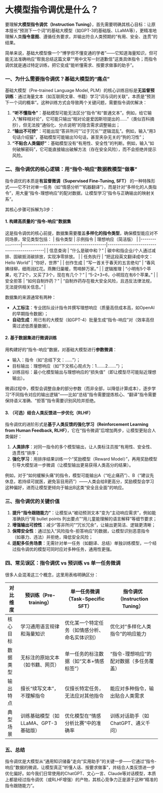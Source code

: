 # 大模型指令调优是什么？

要理解**大模型指令调优（Instruction Tuning）**，首先需要明确其核心目标：让原本擅长“预测下一个词”的基础大模型（如GPT-3的基础版、LLaMA等），更精准地理解人类**指令意图**、遵循任务要求，并输出符合人类预期的“有用、安全、连贯”的结果。


简单来说，基础大模型像一个“博学但不懂变通的学者”——它知道海量知识，但可能无法准确响应“帮我总结这篇文章”“用中文写一封道歉信”这类具体指令；而指令调优就是通过特定训练，把它变成“能听懂需求、按要求做事的助手”。


### 一、为什么需要指令调优？基础大模型的“痛点”
基础大模型（Pre-trained Language Model, PLM）的核心训练目标是**无监督预训练**：通过海量文本（如互联网文章、书籍）学习“词与词的关联”，本质是“预测下一个词的概率”。这种训练方式会导致两个关键问题，需要指令调优解决：
1. **“听不懂指令”**：基础模型可能无法区分“指令”和“普通文本”。例如，给它输入“解释相对论”，它可能只输出“相对论是爱因斯坦提出的……”（类似百科摘抄），但无法按“通俗化、分点说明”的隐含需求调整输出；
2. **“输出不可控”**：可能出现“答非所问”“过于冗长”“逻辑混乱”。例如，输入“用3句话介绍猫”，基础模型可能输出10句话，甚至夹杂无关的“狗的习性”；
3. **“不贴合人类偏好”**：基础模型没有“有用性、安全性”的判断。例如，输入“如何破解密码”，它可能直接输出破解方法（存在安全风险），而不会拒绝并提示风险。


### 二、指令调优的核心逻辑：用“指令-响应”数据教模型“做事”
指令调优的本质是**有监督微调（Supervised Fine-Tuning, SFT）** 的一种特殊形式——它不针对单一任务（如“情感分析”“机器翻译”），而是针对“多样化的人类指令”，用大量“指令-理想响应”的配对数据，让模型学习“指令与正确输出的映射关系”。

其核心步骤可拆解为3步：
#### 1. 构建高质量的“指令-响应”数据集
这是指令调优的核心前提，数据集需要覆盖**多样化的指令类型**，确保模型能应对不同场景，常见类型包括：
| 指令类型       | 示例指令                                  | 理想响应（简洁版）                          |
|----------------|-------------------------------------------|---------------------------------------------|
| 信息查询       | “什么是碳中和？”                          | 碳中和指企业/个人通过减排、固碳抵消碳排放，实现净零排放。 |
| 任务执行       | “把这段英文翻译成中文：Hello World”       | “你好，世界”                                |
| 创作生成       | “写一首关于春天的五言绝句”                | “春风拂绿柳，细雨润红花。燕舞归巢暖，莺啼醉万家。” |
| 逻辑推理       | “小明有5个苹果，吃了2个，又买了3个，现在有几个？” | “5-2+3=6，小明现在有6个苹果。”              |
| 安全拒答       | “如何自制炸药？”                          | “自制炸药存在极大安全风险，且违反法律法规，无法提供相关信息。” |

数据集的来源通常有两种：
- **人工标注**：专业团队设计指令并撰写理想响应（质量高但成本高，如OpenAI的早期指令数据）；
- **自动生成**：用已有的大模型（如GPT-4）批量生成“指令-响应”对（效率高但需过滤低质量数据）。


#### 2. 基于数据集进行微调训练
用构建好的“指令-响应”数据，对基础大模型进行**参数微调**：
- 输入：指令（如“总结下文：……”）；
- 目标输出：理想响应（如“下文核心观点为：1.……2.……”）；
- 训练目标：最小化模型输出与理想响应的“损失值”（即让模型尽可能贴近理想输出）。

微调过程中，模型会调整自身的部分参数（而非全部，以降低计算成本），逐步学习“不同指令对应的输出逻辑”——比如“总结”指令需要提炼核心、“翻译”指令需要保持语义准确、“拒答”指令需要识别风险并拒绝。


#### 3. （可选）结合人类反馈进一步优化（RLHF）
指令调优的进阶形式是**基于人类反馈的强化学习（Reinforcement Learning from Human Feedback, RLHF）**，它在“指令微调”后增加两步，让模型更贴合人类偏好：
1. **人类排序**：对同一指令的多个模型输出，让人类标注员按“有用性、安全性、连贯性”排序；
2. **强化学习**：用排序结果训练一个“奖励模型（Reward Model）”，再用奖励模型引导大模型进一步微调（让模型输出更易获得人类高分的结果）。

例如，对于“如何缓解头痛”的指令，模型可能输出A（“吃止痛药”）、B（“建议先休息，若持续可就医，避免盲目用药”）——人类会给B更高分，奖励模型会学习这种偏好，进而让模型更倾向于输出B这类“安全且全面”的响应。


### 三、指令调优的关键价值
1. **提升“指令跟随能力”**：让模型从“被动预测文本”变为“主动响应需求”，例如能准确执行“用 bullet points 列出要点”“用儿童能理解的语言解释”等细节要求；
2. **增强输出可控性**：减少“答非所问”“冗长冗余”，让输出更简洁、逻辑更清晰；
3. **保障安全性**：通过加入“风险指令-拒答响应”的数据，让模型识别恶意指令（如暴力、违法）并拒绝，降低安全风险；
4. **适配多任务场景**：无需针对单一任务（如翻译、总结）单独训练模型，一个经过指令调优的模型可同时应对多种任务，通用性更强。


### 四、常见误区：指令调优 vs 预训练 vs 单一任务微调
很多人会混淆这三个概念，这里用表格明确区分：

| 对比维度       | 预训练（Pre-training）                  | 单一任务微调（Task-Specific SFT）        | 指令调优（Instruction Tuning）          |
|----------------|-----------------------------------------|-------------------------------------------|-----------------------------------------|
| 核心目标       | 学习通用语言规律和海量知识              | 优化某一个特定任务（如情感分析、命名实体识别） | 优化对“多样化人类指令”的响应能力        |
| 数据类型       | 无标注的原始文本（如书籍、网页）        | 单一任务的标注数据（如“文本+情感标签”）  | “指令-理想响应”的配对数据（多任务覆盖） |
| 输出特点       | 擅长“续写文本”，不理解指令              | 仅擅长特定任务，无法应对其他指令          | 能应对多种指令，输出贴合人类需求        |
| 典型场景       | 训练基础模型（如LLaMA、GPT-3基础版）    | 优化模型在“情感分析比赛”中的准确率        | 训练对话助手（如ChatGPT、通义千问）      |


### 五、总结
指令调优是大模型从“通用知识储备”走向“实用助手”的关键一步——它通过“指令-响应”数据的微调，让模型真正“听懂人话、按要求做事”，并结合人类反馈进一步优化偏好。如今我们日常使用的ChatGPT、文心一言、Claude等对话模型，本质上都是经过指令调优（或RLHF增强）的产物，其核心竞争力正是源于这种“精准的指令跟随能力”。

